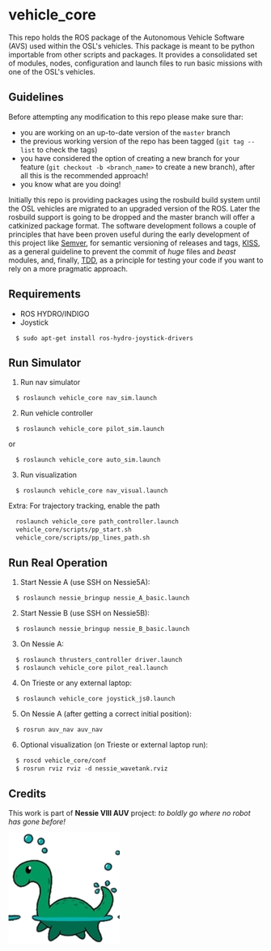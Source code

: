 vehicle_core
============

This repo holds the ROS package of the Autonomous Vehicle Software (AVS) used within the OSL's vehicles. This package is meant to be python importable from other scripts and packages. It provides a consolidated set of modules, nodes, configuration and launch files to run basic missions with one of the OSL's vehicles. 

Guidelines
----------

Before attempting any modification to this repo please make sure thar: 
  - you are working on an up-to-date version of the `master` branch
  - the previous working version of the repo has been tagged (`git tag --list` to check the tags)
  - you have considered the option of creating a new branch for your feature (`git checkout -b <branch_name>` to create a new branch), after all this is the recommended approach!
  - you know what are you doing!
  
Initially this repo is providing packages using the rosbuild build system until the OSL vehicles are migrated to an upgraded version of the ROS. Later the rosbuild support is going to be dropped and the master branch will offer a catkinized package format. The software development follows a couple of principles that have been proven useful during the early development of this project like [Semver][semver], for semantic versioning of releases and tags, [KISS][kiss], as a general guideline to prevent the commit of _huge_ files and _beast_ modules, and, finally, [TDD][tdd], as a principle for testing your code if you want to rely on a more pragmatic approach.

Requirements
------------
  - ROS HYDRO/INDIGO
  - Joystick
  ```
    $ sudo apt-get install ros-hydro-joystick-drivers
  ```

Run Simulator
---
1) Run nav simulator
  ```
    $ roslaunch vehicle_core nav_sim.launch
  ```

2) Run vehicle controller
  ```
    $ roslaunch vehicle_core pilot_sim.launch
  ```
   or
  ```
    $ roslaunch vehicle_core auto_sim.launch
  ```

3) Run visualization
  ```
    $ roslaunch vehicle_core nav_visual.launch
  ```

Extra: For trajectory tracking, enable the path
  ```
    roslaunch vehicle_core path_controller.launch
    vehicle_core/scripts/pp_start.sh
    vehicle_core/scripts/pp_lines_path.sh
  ```
  
Run Real Operation
---
1) Start Nessie A (use SSH on Nessie5A):
  ```
    $ roslaunch nessie_bringup nessie_A_basic.launch
  ```
  
2) Start Nessie B (use SSH on Nessie5B):
  ```
    $ roslaunch nessie_bringup nessie_B_basic.launch
  ```
  
3) On Nessie A:
  ```
    $ roslaunch thrusters_controller driver.launch
    $ roslaunch vehicle_core pilot_real.launch
  ```
  
4) On Trieste or any external laptop:
  ```
    $ roslaunch vehicle_core joystick_js0.launch
  ```
  
5) On Nessie A (after getting a correct initial position):
  ```
    $ rosrun auv_nav auv_nav
  ```

6) Optional visualization (on Trieste or external laptop run):
  ```
    $ roscd vehicle_core/conf
    $ rosrun rviz rviz -d nessie_wavetank.rviz
  ```

Credits
-------

This work is part of **Nessie VIII AUV** project: *to boldly go where no robot has gone before!*

![nessie_logo](docs/nessie_tran.png)


[semver]: http://semver.org/
[kiss]: http://en.wikipedia.org/wiki/KISS_principle
[tdd]: http://en.wikipedia.org/wiki/Test-driven_development
[solid]: http://en.wikipedia.org/wiki/SOLID_(object-oriented_design)
